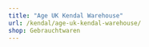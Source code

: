 ```yaml
---
title: "Age UK Kendal Warehouse"
url: /kendal/age-uk-kendal-warehouse/
shop: Gebrauchtwaren
---
```

